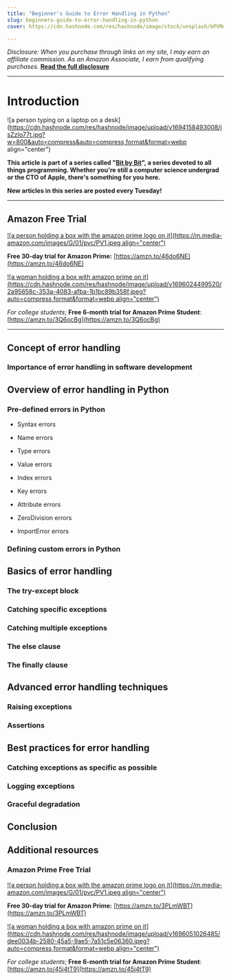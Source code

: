 ```yaml
---
title: "Beginner's Guide to Error Handling in Python"
slug: beginners-guide-to-error-handling-in-python
cover: https://cdn.hashnode.com/res/hashnode/image/stock/unsplash/bPVM4nOy0Rg/upload/b21095bbbfebba55200756fe9eb1937c.jpeg

---
```


*Disclosure: When you purchase through links on my site, I may earn an affiliate commission. As an Amazon Associate, I earn from qualifying purchases.* [**Read the full disclosure**](https://scrappedscript.com/disclaimers)

---

# Introduction

![a person typing on a laptop on a desk](https://cdn.hashnode.com/res/hashnode/image/upload/v1694158493008/jsZzIo77t.jpg?w=800&auto=compress&auto=compress,format&format=webp align="center")

**This article is part of a series called "**[**Bit by Bit**](https://scrappedscript.com/series/bit-by-bit)**", a series devoted to all things programming. Whether you're still a computer science undergrad or the CTO of Apple, there's something for you here.**

**New articles in this series are posted every Tuesday!**

---

## Amazon Free Trial

[![a person holding a box with the amazon prime logo on it](https://m.media-amazon.com/images/G/01/pvc/PV1.jpeg align="center")](https://amzn.to/3RHIB0B)

**Free 30-day trial for Amazon Prime:** [https://amzn.to/46do6NE](https://amzn.to/46do6NE)

[![a woman holding a box with amazon prime on it](https://cdn.hashnode.com/res/hashnode/image/upload/v1696024499520/2a95658c-353a-4083-afba-1b1bc89b358f.jpeg?auto=compress,format&format=webp align="center")](https://amzn.to/46do9sO)

*For college students*; **Free 6-month trial for Amazon Prime Student**: [https://amzn.to/3Q6ocBg](https://amzn.to/3Q6ocBg)

---

## Concept of error handling

### Importance of error handling in software development

## Overview of error handling in Python

### Pre-defined errors in Python

* Syntax errors
    
* Name errors
    
* Type errors
    
* Value errors
    
* Index errors
    
* Key errors
    
* Attribute errors
    
* ZeroDivision errors
    
* ImportError errors
    

### Defining custom errors in Python

## Basics of error handling

### The try-except block

### Catching specific exceptions

### Catching multiple exceptions

### The else clause

### The finally clause

## Advanced error handling techniques

### Raising exceptions

### Assertions

## Best practices for error handling

### Catching exceptions as specific as possible

### Logging exceptions

### Graceful degradation

## Conclusion

## Additional resources

### Amazon Prime Free Trial

[![a person holding a box with the amazon prime logo on it](https://m.media-amazon.com/images/G/01/pvc/PV1.jpeg align="center")](https://amzn.to/3tiK6Iy)

**Free 30-day trial for Amazon Prime:** [https://amzn.to/3PLmWBT](https://amzn.to/3PLmWBT)

[![a woman holding a box with amazon prime on it](https://cdn.hashnode.com/res/hashnode/image/upload/v1696051026485/dee0034b-2580-45a5-9ae5-7a51c5e06360.jpeg?auto=compress,format&format=webp align="center")](https://amzn.to/3rE6RWQ)

*For college students*; **Free 6-month trial for Amazon Prime Student**: [https://amzn.to/45j4tT9](https://amzn.to/45j4tT9)